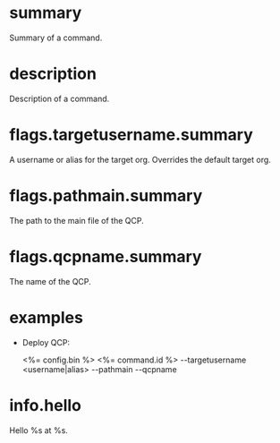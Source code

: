 # summary

Summary of a command.

# description

Description of a command.

# flags.targetusername.summary

A username or alias for the target org. Overrides the default target org.

# flags.pathmain.summary

The path to the main file of the QCP.

# flags.qcpname.summary

The name of the QCP.

# examples

- Deploy QCP:

  <%= config.bin %> <%= command.id %> --targetusername <username|alias> --pathmain <path> --qcpname <name>

# info.hello

Hello %s at %s.
